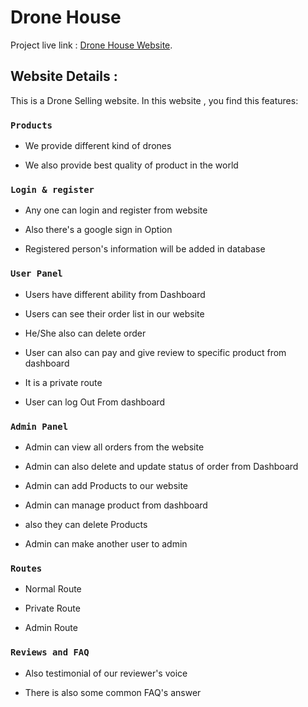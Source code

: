 # Drone House

Project live link : [Drone House Website](https://drone-house.web.app/).

## Website Details :

This is a Drone Selling website. In this website , you find this features:

### `Products`

* We provide different kind of drones

* We also provide best quality of product in the world


### `Login & register`

* Any one can login and register from website

* Also there's a google sign in Option

* Registered person's information will be added in database


### `User Panel`

* Users have different ability from Dashboard

* Users can see their order list in our website

* He/She also can delete order

* User can also can pay and give review to specific product from dashboard

* It is a private route

* User can log Out From dashboard

### `Admin Panel`

* Admin can view all orders from the website

* Admin can also delete and update status of order from Dashboard

* Admin can add Products to our website

* Admin can manage product from dashboard

* also they can delete Products

* Admin can make another user to admin

### `Routes`

* Normal Route

* Private Route

* Admin Route



### `Reviews and FAQ`

* Also testimonial of our reviewer's voice

* There is also some common FAQ's answer

